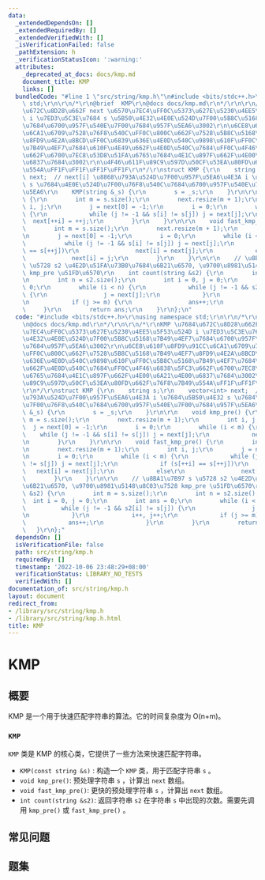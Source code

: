 ```yaml
---
data:
  _extendedDependsOn: []
  _extendedRequiredBy: []
  _extendedVerifiedWith: []
  _isVerificationFailed: false
  _pathExtension: h
  _verificationStatusIcon: ':warning:'
  attributes:
    _deprecated_at_docs: docs/kmp.md
    document_title: KMP
    links: []
  bundledCode: "#line 1 \"src/string/kmp.h\"\n#include <bits/stdc++.h>\r\nusing namespace\
    \ std;\r\n\r\n/*\r\n@brief  KMP\r\n@docs docs/kmp.md\r\n*/\r\n\r\n/*\r\nKMP \u7684\
    \u672C\u8D28\u662F next \u6570\u7EC4\uFF0C\u5373\u627E\u5230\u4EE5\u5F53\u524D\
    \ i \u7ED3\u5C3E\u7684 s \u5B50\u4E32\u4E0E\u524D\u7F00\u5B8C\u5168\u7B49\u4EF7\
    \u7684\u6700\u957F\u540E\u7F00\u7684\u957F\u5EA6\u3002\r\n\u6CE8\u610F\u8FD9\u91CC\
    \u6CA1\u6709\u7528\u76F8\u540C\uFF0C\u800C\u662F\u7528\u5B8C\u5168\u7B49\u4EF7\
    \u8FD9\u4E2A\u8BCD\uFF0C\u6839\u636E\u4E0D\u540C\u9898\u610F\uFF0C\u5B8C\u5168\
    \u7B49\u4EF7\u7684\u610F\u4E49\u662F\u4E0D\u540C\u7684\uFF0C\u4F46\u6838\u5FC3\
    \u662F\u6700\u7EC8\u53D8\u51FA\u6765\u7684\u4E1C\u897F\u662F\u4E00\u6A21\u4E00\
    \u6837\u7684\u3002\r\n\u4F46\u611F\u89C9\u597D\u50CF\u53EA\u80FD\u662F\u76F8\u7B49\
    \u554A\uFF1F\uFF1F\uFF1F\uFF1F\r\n*/\r\nstruct KMP {\r\n    string s;\r\n    vector<int>\
    \ next;  // next[i] \u8868\u793A\u524D\u7F00\u957F\u5EA6\u4E3A i \u7684\u5B50\u4E32\
    \ s \u7684\u4E0E\u524D\u7F00\u76F8\u540C\u7684\u6700\u957F\u540E\u7F00\u7684\u957F\
    \u5EA6\r\n    KMP(string &_s) {\r\n        s = _s;\r\n    }\r\n\r\n    void kmp_pre()\
    \ {\r\n        int m = s.size();\r\n        next.resize(m + 1);\r\n        int\
    \ i, j;\r\n        j = next[0] = -1;\r\n        i = 0;\r\n        while (i < m)\
    \ {\r\n            while (j != -1 && s[i] != s[j]) j = next[j];\r\n          \
    \  next[++i] = ++j;\r\n        }\r\n    }\r\n\r\n    void fast_kmp_pre() {\r\n\
    \        int m = s.size();\r\n        next.resize(m + 1);\r\n        int i, j;\r\
    \n        j = next[0] = -1;\r\n        i = 0;\r\n        while (i < m) {\r\n \
    \           while (j != -1 && s[i] != s[j]) j = next[j];\r\n            if (s[++i]\
    \ == s[++j])\r\n                next[i] = next[j];\r\n            else\r\n   \
    \             next[i] = j;\r\n        }\r\n    }\r\n\r\n    // \u8BA1\u7B97 s\
    \ \u5728 s2 \u4E2D\u51FA\u73B0\u7684\u6B21\u6570, \u9700\u8981\u5148\u8C03\u7528\
    \ kmp_pre \u51FD\u6570\r\n    int count(string &s2) {\r\n        int m = s.size();\r\
    \n        int n = s2.size();\r\n        int i = 0, j = 0;\r\n        int ans =\
    \ 0;\r\n        while (i < n) {\r\n            while (j != -1 && s2[i] != s[j])\
    \ {\r\n                j = next[j];\r\n            }\r\n            i++, j++;\r\
    \n            if (j >= m) {\r\n                ans++;\r\n            }\r\n   \
    \     }\r\n        return ans;\r\n    }\r\n};\n"
  code: "#include <bits/stdc++.h>\r\nusing namespace std;\r\n\r\n/*\r\n@brief  KMP\r\
    \n@docs docs/kmp.md\r\n*/\r\n\r\n/*\r\nKMP \u7684\u672C\u8D28\u662F next \u6570\
    \u7EC4\uFF0C\u5373\u627E\u5230\u4EE5\u5F53\u524D i \u7ED3\u5C3E\u7684 s \u5B50\
    \u4E32\u4E0E\u524D\u7F00\u5B8C\u5168\u7B49\u4EF7\u7684\u6700\u957F\u540E\u7F00\
    \u7684\u957F\u5EA6\u3002\r\n\u6CE8\u610F\u8FD9\u91CC\u6CA1\u6709\u7528\u76F8\u540C\
    \uFF0C\u800C\u662F\u7528\u5B8C\u5168\u7B49\u4EF7\u8FD9\u4E2A\u8BCD\uFF0C\u6839\
    \u636E\u4E0D\u540C\u9898\u610F\uFF0C\u5B8C\u5168\u7B49\u4EF7\u7684\u610F\u4E49\
    \u662F\u4E0D\u540C\u7684\uFF0C\u4F46\u6838\u5FC3\u662F\u6700\u7EC8\u53D8\u51FA\
    \u6765\u7684\u4E1C\u897F\u662F\u4E00\u6A21\u4E00\u6837\u7684\u3002\r\n\u4F46\u611F\
    \u89C9\u597D\u50CF\u53EA\u80FD\u662F\u76F8\u7B49\u554A\uFF1F\uFF1F\uFF1F\uFF1F\
    \r\n*/\r\nstruct KMP {\r\n    string s;\r\n    vector<int> next;  // next[i] \u8868\
    \u793A\u524D\u7F00\u957F\u5EA6\u4E3A i \u7684\u5B50\u4E32 s \u7684\u4E0E\u524D\
    \u7F00\u76F8\u540C\u7684\u6700\u957F\u540E\u7F00\u7684\u957F\u5EA6\r\n    KMP(string\
    \ &_s) {\r\n        s = _s;\r\n    }\r\n\r\n    void kmp_pre() {\r\n        int\
    \ m = s.size();\r\n        next.resize(m + 1);\r\n        int i, j;\r\n      \
    \  j = next[0] = -1;\r\n        i = 0;\r\n        while (i < m) {\r\n        \
    \    while (j != -1 && s[i] != s[j]) j = next[j];\r\n            next[++i] = ++j;\r\
    \n        }\r\n    }\r\n\r\n    void fast_kmp_pre() {\r\n        int m = s.size();\r\
    \n        next.resize(m + 1);\r\n        int i, j;\r\n        j = next[0] = -1;\r\
    \n        i = 0;\r\n        while (i < m) {\r\n            while (j != -1 && s[i]\
    \ != s[j]) j = next[j];\r\n            if (s[++i] == s[++j])\r\n             \
    \   next[i] = next[j];\r\n            else\r\n                next[i] = j;\r\n\
    \        }\r\n    }\r\n\r\n    // \u8BA1\u7B97 s \u5728 s2 \u4E2D\u51FA\u73B0\u7684\
    \u6B21\u6570, \u9700\u8981\u5148\u8C03\u7528 kmp_pre \u51FD\u6570\r\n    int count(string\
    \ &s2) {\r\n        int m = s.size();\r\n        int n = s2.size();\r\n      \
    \  int i = 0, j = 0;\r\n        int ans = 0;\r\n        while (i < n) {\r\n  \
    \          while (j != -1 && s2[i] != s[j]) {\r\n                j = next[j];\r\
    \n            }\r\n            i++, j++;\r\n            if (j >= m) {\r\n    \
    \            ans++;\r\n            }\r\n        }\r\n        return ans;\r\n \
    \   }\r\n};"
  dependsOn: []
  isVerificationFile: false
  path: src/string/kmp.h
  requiredBy: []
  timestamp: '2022-10-06 23:48:29+08:00'
  verificationStatus: LIBRARY_NO_TESTS
  verifiedWith: []
documentation_of: src/string/kmp.h
layout: document
redirect_from:
- /library/src/string/kmp.h
- /library/src/string/kmp.h.html
title: KMP
---
```

# KMP

## 概要
KMP 是一个用于快速匹配字符串的算法。它的时间复杂度为 O(n+m)。
### `KMP`
`KMP` 类是 KMP 的核心类，它提供了一些方法来快速匹配字符串。
- `KMP(const string &s)` : 构造一个 `KMP` 类，用于匹配字符串 `s` 。
- `void kmp_pre()`: 预处理字符串 `s` ，计算出 `next` 数组。
- `void fast_kmp_pre()`: 更快的预处理字符串 `s` ，计算出 `next` 数组。
- `int count(string &s2)`: 返回字符串 `s2` 在字符串 `s` 中出现的次数。需要先调用 `kmp_pre()` 或 `fast_kmp_pre()` 。

## 常见问题

## 题集